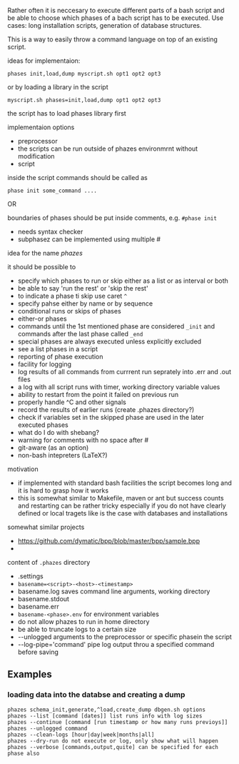 Rather often it is neccesary to execute different parts of a bash script and be able to choose which phases of a bach script has to be executed.  Use cases: long installation scripts, generation of database structures.

This is a way to easily throw a command language on top of an existing script.

ideas for implementaion:

```phases init,load,dump myscript.sh opt1 opt2 opt3```

or by loading a library in the script

```myscript.sh phases=init,load,dump opt1 opt2 opt3```

the script has to load phases library first

implementaion options
 * preprocessor
  * the scripts can be run outside of phazes environmrnt without modification
 * script

inside the script commands should be called as

```phase init some_command ....```

OR

boundaries of phases should be put inside comments, e.g. ```#phase init``` 
 * needs syntax checker
 * subphasez can be implemented using multiple #

idea for the name *phazes*

it should be possible to
 * specify which phases to run or skip either as a list or as interval or both
 * be able to say 'run the rest' or 'skip the rest'
 * to indicate a phase ti skip use caret ```^```
 * specify pahse either by name or by sequence
 * conditional runs or skips of phases
 * either-or phases
 * commands until the 1st mentioned phase are considered ```_init``` and commands after the last phase called ```_end```
  * special phases are always executed unless explicitly excluded
 * see a list phases in a script
 * reporting of phase execution
 * facility for logging
  * log results of all commands from currrent run seprately into .err and .out files
  * a log with all script runs with timer, working directory variable values
 * ability to restart from the point it failed on previous run
 * properly handle ^C and other signals
 * record the results of earlier runs (create .phazes directory?)
 * check if variables set in the skipped phase are used in the later executed phases
 * what do I do with shebang?
 * warning for comments with no space after #
 * git-aware (as an option)
 * non-bash intepreters (LaTeX?)

motivation
 * if implemented with standard bash facilities the script becomes long and it is hard to grasp how it works
 * this is somewhat similar to Makefile, maven or ant but success counts and restarting can be rather tricky especially if you do not have clearly defined or local tragets like is the case with databases and installations
 
somewhat similar projects
 * https://github.com/dymatic/bpp/blob/master/bpp/sample.bpp
 * 

content of ```.phazes``` directory
 * .settings
 * ```basename=<script>-<host>-<timestamp>```
 * basename.log saves command line arguments, working directory
 * basename.stdout
 * basename.err
 * ```basename-<phase>.env``` for environment variables
 * do not allow phazes to run in home directory
 * be able to truncate logs to a certain size
 * --unlogged arguments to the preprocessor or specific phasein the script
 * --log-pipe='command' pipe log output throu a specified command before saving

## Examples
### loading data into the databse and creating a dump

```
phazes schema_init,generate,^load,create_dump dbgen.sh options
phazes --list [command [dates]] list runs info with log sizes
phazes --continue [command [run timestamp or how many runs previoys]]
phazes --unlogged command
phazes --clean-logs [hour|day|week|months|all]
phazes --dry-run do not execute or log, only show what will happen
phazes --verbose [commands,output,quite] can be specified for each phase also
```
